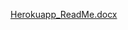 [Herokuapp_ReadMe.docx](https://github.com/shraddhabharne/internet-herokuapp-cypress/files/13890274/Herokuapp_ReadMe.docx)

